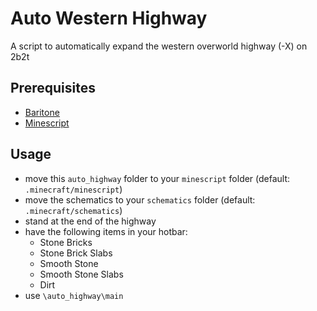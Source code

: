 # Auto Western Highway

A script to automatically expand the western overworld highway (-X) on 2b2t

## Prerequisites
- [Baritone](https://github.com/cabaletta/baritone)
- [Minescript](https://github.com/maxuser0/minescript)

## Usage

- move this `auto_highway` folder to your `minescript` folder (default: `.minecraft/minescript`)
- move the schematics to your `schematics` folder (default: `.minecraft/schematics`)
- stand at the end of the highway
- have the following items in your hotbar:
  - Stone Bricks
  - Stone Brick Slabs
  - Smooth Stone
  - Smooth Stone Slabs
  - Dirt
- use `\auto_highway\main`